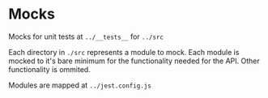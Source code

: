 # Mocks

Mocks for unit tests at `../__tests__` for `../src`

Each directory in `./src` represents a module to mock. Each module is mocked to it's bare minimum for the functionality needed for the API. Other functionality is ommited.

Modules are mapped at `../jest.config.js`
